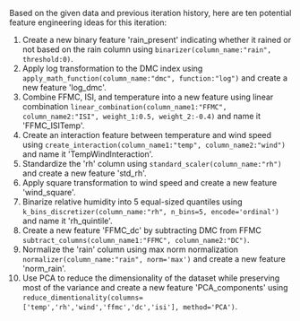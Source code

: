  Based on the given data and previous iteration history, here are ten potential feature engineering ideas for this iteration:

1. Create a new binary feature 'rain_present' indicating whether it rained or not based on the rain column using `binarizer(column_name:"rain", threshold:0)`.
2. Apply log transformation to the DMC index using `apply_math_function(column_name:"dmc", function:"log")` and create a new feature 'log_dmc'.
3. Combine FFMC, ISI, and temperature into a new feature using linear combination `linear_combination(column_name1:"FFMC", column_name2:"ISI", weight_1:0.5, weight_2:-0.4)` and name it 'FFMC_ISITemp'.
4. Create an interaction feature between temperature and wind speed using `create_interaction(column_name1:"temp", column_name2:"wind")` and name it 'TempWindInteraction'.
5. Standardize the 'rh' column using `standard_scaler(column_name:"rh")` and create a new feature 'std_rh'.
6. Apply square transformation to wind speed and create a new feature 'wind_square'.
7. Binarize relative humidity into 5 equal-sized quantiles using `k_bins_discretizer(column_name:"rh", n_bins=5, encode='ordinal')` and name it 'rh_quintile'.
8. Create a new feature 'FFMC_dc' by subtracting DMC from FFMC `subtract_columns(column_name1:"FFMC", column_name2:"DC")`.
9. Normalize the 'rain' column using max norm normalization `normalizer(column_name:"rain", norm='max')` and create a new feature 'norm_rain'.
10. Use PCA to reduce the dimensionality of the dataset while preserving most of the variance and create a new feature 'PCA_components' using `reduce_dimentionality(columns=['temp','rh','wind','ffmc','dc','isi'], method='PCA')`.